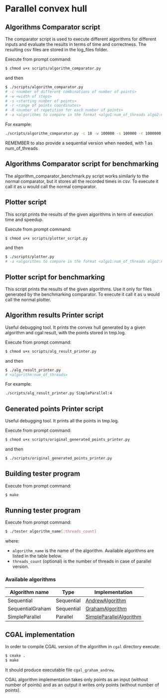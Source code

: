 # Parallel convex hull

## Algorithms Comparator script

The comparator script is used to execute different algorithms for different inputs and evaluate the results in terms of time and correctness.
The resulting csv files are stored in the log_files folder.

Execute from prompt command:
```sh
$ chmod u+x scripts/algorithm_comparator.py
```
and then
```sh
$ ./scripts/algorithm_comparator.py
# -c <number of different combinations of number of points>
# -w <width of steps>
# -s <starting number of points>
# -r <range of points coordinates>
# -R <number of repetition for each number of points>
# -a <algorithms to compare in the format <algo1:num_of_threads algo2:num_of_threads algo3:num_of_threads ...>>
```
For example:
```sh
./scripts/algorithm_comparator.py -c 10 -w 100000 -s 100000 -r 1000000 -R 2 -a SimpleParallel:4 SimpleParallel:8 Sequential:1 ...
```
REMEMBER to also provide a sequential version when needed, with 1 as num_of_threads

## Algorithms Comparator script for benchmarking

The algorithm_comparator_benchmark.py script works similarly to the normal comparator, but it stores all the recorded times in csv. To execute it call it as u would call the normal comparator.

## Plotter script

This script prints the results of the given algorithms in term of execution time and speedup.

Execute from prompt command:
```sh
$ chmod u+x scripts/plotter_script.py
```
and then

```sh
$ ./scripts/plotter.py
# -a <algorithms to compare in the format <algo1:num_of_threads algo2:num_of_threads algo3:num_of_threads ...>>
```
## Plotter script for benchmarking

This script prints the results of the given algorithms. Use it only for files generated by the benchmarking comparator.
To execute it call it as u would call the normal plotter.

## Algorithm results Printer script

Useful debugging tool.
It prints the convex hull generated by a given algorithm and cgal result, with the points stored in tmp.log.

Execute from prompt command:
```sh
$ chmod u+x scripts/alg_result_printer.py
```
and then

```sh
$ ./alg_result_printer.py
# <algorithm:num_of_threads>
```
For example:
```sh
./scripts/alg_result_printer.py SimpleParallel:4
```

## Generated points Printer script

Useful debugging tool.
It prints all the points in tmp.log.

Execute from prompt command:
```sh
$ chmod u+x scripts/original_generated_points_printer.py
```
and then

```sh
$ ./scripts/original_generated_points_printer.py
```

## Building tester program

Execute from prompt command:
```sh
$ make
```

## Running tester program

Execute from prompt command:
```sh
$ ./tester algorithm_name[:threads_count]
```
where:
- `algorithm_name` is the name of the algorithm. Available algorithms are listed in the
table below.
- `threads_count` (optional) is the number of threads in case of parallel version.

### Available algorithms
| Algorithm name | Type | Implementation |
|---|---|---|
| Sequential | Sequential | [AndrewAlgorithm](sequential/andrew_algorithm.hh) |
| SequentialGraham | Sequential | [GrahamAlgorithm](sequential/graham_algorithm.hh) |
| SimpleParallel | Parallel | [SimpleParallelAlgorithm](simple_parallel/simple_parallel_algorithm.hh) |

## CGAL implementation
In order to compile CGAL version of the algorithm in `cgal` directory execute:
```sh
$ cmake .
$ make
```
It should produce executable file `cgal_graham_andrew`.

CGAL algorithm implementation takes only points as an input (without number of points) and as an output it writes only points (without number of points).
